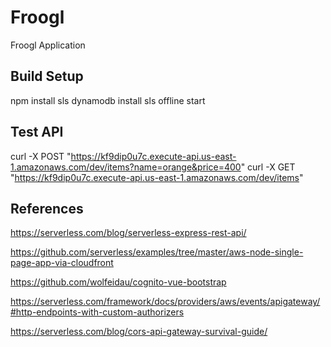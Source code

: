 # Froogl

Froogl Application

## Build Setup

npm install
sls dynamodb install
sls offline start

## Test API

curl -X POST "https://kf9dip0u7c.execute-api.us-east-1.amazonaws.com/dev/items?name=orange&price=400"
curl -X GET "https://kf9dip0u7c.execute-api.us-east-1.amazonaws.com/dev/items"

## References

https://serverless.com/blog/serverless-express-rest-api/

https://github.com/serverless/examples/tree/master/aws-node-single-page-app-via-cloudfront

https://github.com/wolfeidau/cognito-vue-bootstrap

https://serverless.com/framework/docs/providers/aws/events/apigateway/#http-endpoints-with-custom-authorizers

https://serverless.com/blog/cors-api-gateway-survival-guide/